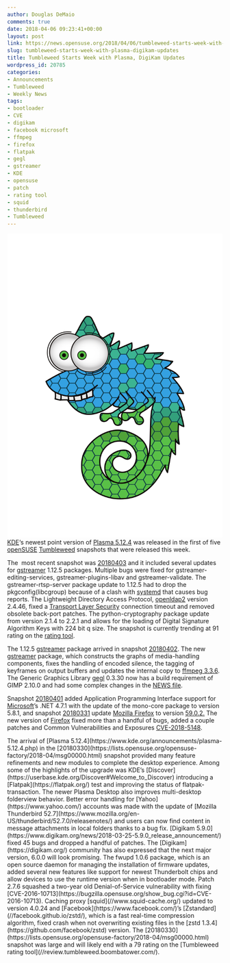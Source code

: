 ```yaml
---
author: Douglas DeMaio
comments: true
date: 2018-04-06 09:23:41+00:00
layout: post
link: https://news.opensuse.org/2018/04/06/tumbleweed-starts-week-with-plasma-digikam-updates/
slug: tumbleweed-starts-week-with-plasma-digikam-updates
title: Tumbleweed Starts Week with Plasma, DigiKam Updates
wordpress_id: 20785
categories:
- Announcements
- Tumbleweed
- Weekly News
tags:
- bootloader
- CVE
- digikam
- facebook microsoft
- ffmpeg
- firefox
- flatpak
- gegl
- gstreamer
- KDE
- opensuse
- patch
- rating tool
- squid
- thunderbird
- Tumbleweed
---
```


[![](/wp-content/uploads/2016/09/vector-chameleon.png)KDE](https://www.kde.org/)‘s newest point version of [Plasma 5.12.4](https://www.kde.org/announcements/plasma-5.12.4.php) was released in the first of five [openSUSE](https://www.opensuse.org/) [Tumbleweed](https://en.opensuse.org/Portal:Tumbleweed) snapshots that were released this week.

The  most recent snapshot was [20180403](https://lists.opensuse.org/opensuse-factory/2018-04/msg00156.html) and it included several updates for [gstreamer](https://gstreamer.freedesktop.org/) 1.12.5 packages. Multiple bugs were fixed for gstreamer-editing-services, gstreamer-plugins-libav and gstreamer-validate. The gstreamer-rtsp-server package update to 1.12.5 had to drop the pkgconfig(libcgroup) because of a clash with [systemd](https://www.freedesktop.org/wiki/Software/systemd/) that causes bug reports. The Lightweight Directory Access Protocol, [openldap2](//www.openldap.org/) version 2.4.46, fixed a [Transport Layer Security](https://en.wikipedia.org/wiki/Transport_Layer_Security) connection timeout and removed obsolete back-port patches. The python-cryptography package update from version 2.1.4 to 2.2.1 and allows for the loading of Digital Signature Algorithm Keys with 224 bit q size. The snapshot is currently trending at 91 rating on the [rating tool](//review.tumbleweed.boombatower.com/).

The 1.12.5 [gstreamer](https://gstreamer.freedesktop.org/) package arrived in snapshot [20180402](https://lists.opensuse.org/opensuse-factory/2018-04/msg00137.html). The new [gstreamer](https://gstreamer.freedesktop.org/) package, which constructs the graphs of media-handling components, fixes the handling of encoded silence, the tagging of keyframes on output buffers and updates the internal copy to [ffmpeg 3.3.6](https://www.ffmpeg.org/download.html). The Generic Graphics Library [gegl](//gegl.org/) 0.3.30 now has a build requirement of GIMP 2.10.0 and had some complex changes in the [NEWS file](//gegl.org/NEWS.html).

Snapshot [20180401](https://lists.opensuse.org/opensuse-factory/2018-04/msg00042.html) added Application Programming Interface support for [Microsoft](https://www.microsoft.com/)’s .NET 4.7.1 with the update of the mono-core package to version 5.8.1, and snapshot [20180331](https://lists.opensuse.org/opensuse-factory/2018-04/msg00015.html) update [Mozilla Firefox](https://www.mozilla.org/en-US/firefox/new/) to version [59.0.2.](https://www.mozilla.org/en-US/firefox/59.0.2/releasenotes/) The new version of [Firefox](https://www.mozilla.org/en-US/firefox/new/) fixed more than a handful of bugs, added a couple patches and Common Vulnerabilities and Exposures [CVE-2018-5148](https://www.mozilla.org/en-US/security/advisories/mfsa2018-10/#CVE-2018-5148).

<!-- more -->The arrival of [Plasma 5.12.4](https://www.kde.org/announcements/plasma-5.12.4.php) in the [20180330](https://lists.opensuse.org/opensuse-factory/2018-04/msg00000.html) snapshot provided many feature refinements and new modules to complete the desktop experience. Among some of the highlights of the upgrade was KDE’s [Discover](https://userbase.kde.org/Discover#Welcome_to_Discover) introducing a [Flatpak](https://flatpak.org/) test and improving the status of flatpak-transaction. The newer Plasma Desktop also improves multi-desktop folderview behavior. Better error handling for [Yahoo](https://www.yahoo.com/) accounts was made with the update of [Mozilla Thunderbird 52.7](https://www.mozilla.org/en-US/thunderbird/52.7.0/releasenotes/) and users can now find content in message attachments in local folders thanks to a bug fix. [Digikam 5.9.0](https://www.digikam.org/news/2018-03-25-5.9.0_release_announcement/) fixed 45 bugs and dropped a handful of patches. The [Digikam](https://digikam.org/) community has also expressed that the next major version, 6.0.0 will look promising. The fwupd 1.0.6 package, which is an open source daemon for managing the installation of firmware updates, added several new features like support for newest Thunderbolt chips and allow devices to use the runtime version when in bootloader mode. Patch 2.7.6 squashed a two-year old Denial-of-Service vulnerability with fixing [CVE-2016-10713](https://bugzilla.opensuse.org/show_bug.cgi?id=CVE-2016-10713). Caching proxy [squid](//www.squid-cache.org/) updated to version 4.0.24 and [Facebook](https://www.facebook.com/)’s [Zstandard](//facebook.github.io/zstd/), which is a fast real-time compression algorithm, fixed crash when not overwriting existing files in the [zstd 1.3.4](https://github.com/facebook/zstd) version. The [20180330](https://lists.opensuse.org/opensuse-factory/2018-04/msg00000.html) snapshot was large and will likely end with a 79 rating on the [Tumbleweed rating tool](//review.tumbleweed.boombatower.com/).
